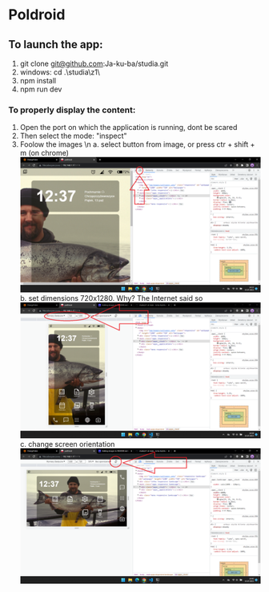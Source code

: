# Poldroid

## To launch the app:
1. git clone git@github.com:Ja-ku-ba/studia.git
2. windows: cd .\studia\z1\
3. npm install
4. npm run dev

### To properly display the content:
1. Open the port on which the application is running, dont be scared
2. Then select the mode: "inspect"
3. Foolow the images \n
 a. select button from image, or press ctr + shift + m (on chrome) 
 ![Zdjecie krok 1](readme_files/krok1.png)
 b. set dimensions 720x1280. Why? The Internet said so
 ![Zdjecie krok 2](readme_files/krok2.png)
 c. change screen orientation
 ![Zdjecie krok 3](readme_files/krok3.png)